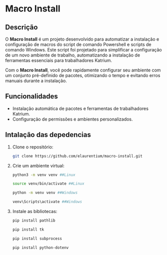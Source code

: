 # Macro Install

## Descrição
O **Macro Install** é um projeto desenvolvido para automatizar a instalação e configuração de macros do script de comando Powershell e scripts de comando Windows. Este script foi projetado para simplificar a configuração de um novo ambiente de trabalho, automatizando a instalação de ferramentas essenciais para trabalhadores Katrium.

Com o **Macro Install**, você pode rapidamente configurar seu ambiente com um conjunto pré-definido de pacotes, otimizando o tempo e evitando erros manuais durante a instalação.

## Funcionalidades
- Instalação automática de pacotes e ferramentas de trabalhadores Katrium.
- Configuração de permissões e ambientes personalizados.

## Intalação das depedencias
1. Clone o repositório:
   ```bash
   git clone https://github.com/elaurentium/macro-install.git

2. Crie um ambiente virtual:
    ```bash
    python3 -m venv venv ##Linux

    source venv/bin/activate ##Linux

    python -m venv venv ##Windows

    venv\Scripts\activate ##Windows

3. Instale as bibliotecas:
    ```bash
    pip install pathlib

    pip install tk

    pip install subprocess

    pip install python-dotenv

